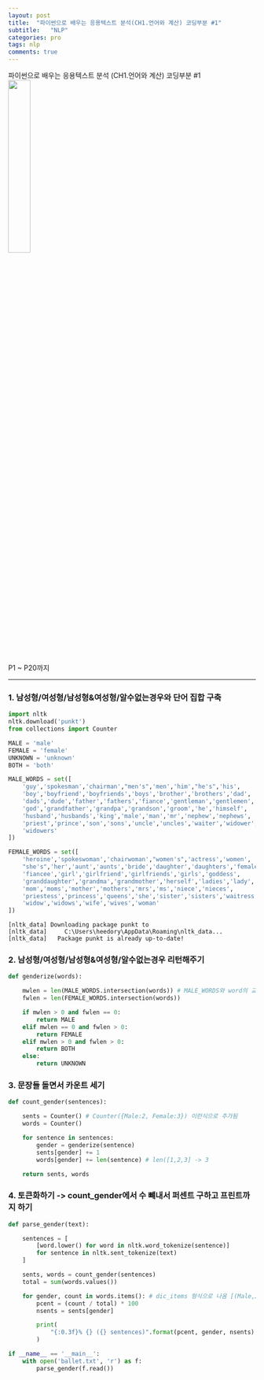 ```yaml
---
layout: post
title:  "파이썬으로 배우는 응용텍스트 분석(CH1.언어와 계산) 코딩부분 #1"
subtitle:   "NLP"
categories: pro
tags: nlp
comments: true
---
```

  
파이썬으로 배우는 응용텍스트 분석 (CH1.언어와 계산) 코딩부분 #1  
<img src="http://image.yes24.com/momo/TopCate2739/MidCate008/273872383.jpg" width="30%">  
  
  
P1 ~ P20까지 
  
---
  
### 1. 남성형/여성형/남성형&여성형/알수없는경우와 단어 집합 구축


```python
import nltk
nltk.download('punkt')
from collections import Counter

MALE = 'male'
FEMALE = 'female'
UNKNOWN = 'unknown'
BOTH = 'both'

MALE_WORDS = set([
    'guy','spokesman','chairman',"men's",'men','him',"he's",'his',
    'boy','boyfriend','boyfriends','boys','brother','brothers','dad',
    'dads','dude','father','fathers','fiance','gentleman','gentlemen',
    'god','grandfather','grandpa','grandson','groom','he','himself',
    'husband','husbands','king','male','man','mr','nephew','nephews',
    'priest','prince','son','sons','uncle','uncles','waiter','widower',
    'widowers'
])

FEMALE_WORDS = set([
    'heroine','spokeswoman','chairwoman',"women's",'actress','women',
    "she's",'her','aunt','aunts','bride','daughter','daughters','female',
    'fiancee','girl','girlfriend','girlfriends','girls','goddess',
    'granddaughter','grandma','grandmother','herself','ladies','lady',
    'mom','moms','mother','mothers','mrs','ms','niece','nieces',
    'priestess','princess','queens','she','sister','sisters','waitress',
    'widow','widows','wife','wives','woman'
])

```

    [nltk_data] Downloading package punkt to
    [nltk_data]     C:\Users\heedory\AppData\Roaming\nltk_data...
    [nltk_data]   Package punkt is already up-to-date!
    

### 2. 남성형/여성형/남성형&여성형/알수없는경우 리턴해주기


```python
def genderize(words):

    mwlen = len(MALE_WORDS.intersection(words)) # MALE_WORDS와 word의 교집합
    fwlen = len(FEMALE_WORDS.intersection(words))

    if mwlen > 0 and fwlen == 0:
        return MALE
    elif mwlen == 0 and fwlen > 0:
        return FEMALE
    elif mwlen > 0 and fwlen > 0:
        return BOTH
    else:
        return UNKNOWN
```

### 3. 문장들 돌면서 카운트 세기


```python
def count_gender(sentences):

    sents = Counter() # Counter({Male:2, Female:3}) 이런식으로 추가됨
    words = Counter()

    for sentence in sentences:
        gender = genderize(sentence)
        sents[gender] += 1
        words[gender] += len(sentence) # len([1,2,3] -> 3

    return sents, words
```

### 4. 토큰화하기 -> count_gender에서 수 뺴내서 퍼센트 구하고 프린트까지 하기


```python
def parse_gender(text):

    sentences = [
        [word.lower() for word in nltk.word_tokenize(sentence)]
        for sentence in nltk.sent_tokenize(text)
    ]

    sents, words = count_gender(sentences)
    total = sum(words.values())

    for gender, count in words.items(): # dic_items 형식으로 나옴 [(Male,2).(Female,3)]
        pcent = (count / total) * 100
        nsents = sents[gender]

        print(
            "{:0.3f}% {} ({} sentences)".format(pcent, gender, nsents)
        )

if __name__ == '__main__':
    with open('ballet.txt', 'r') as f:
        parse_gender(f.read())
```


